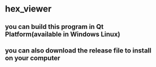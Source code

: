 # hex_viewer

## you can build this program in Qt Platform(available in Windows Linux)

## you can also download the release file to install on your computer

